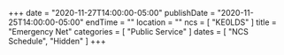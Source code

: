 +++
date = "2020-11-27T14:00:00-05:00"
publishDate = "2020-11-25T14:00:00-05:00"
endTime = ""
location = ""
ncs = [ "KE0LDS" ]
title = "Emergency Net"
categories = [ "Public Service" ]
dates = [ "NCS Schedule", "Hidden" ]
+++
